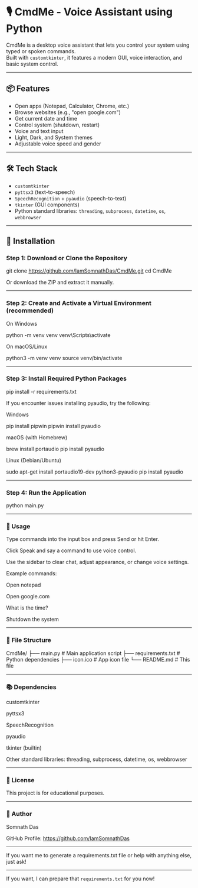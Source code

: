 # 🎙️ CmdMe - Voice Assistant using Python

CmdMe is a desktop voice assistant that lets you control your system using typed or spoken commands.  
Built with `customtkinter`, it features a modern GUI, voice interaction, and basic system control.

---

## 📦 Features

- Open apps (Notepad, Calculator, Chrome, etc.)  
- Browse websites (e.g., "open google.com")  
- Get current date and time  
- Control system (shutdown, restart)  
- Voice and text input  
- Light, Dark, and System themes  
- Adjustable voice speed and gender  

---

## 🛠 Tech Stack

- `customtkinter`  
- `pyttsx3` (text-to-speech)  
- `SpeechRecognition` + `pyaudio` (speech-to-text)  
- `tkinter` (GUI components)  
- Python standard libraries: `threading`, `subprocess`, `datetime`, `os`, `webbrowser`  

---

## 🔧 Installation

### Step 1: Download or Clone the Repository

git clone https://github.com/IamSomnathDas/CmdMe.git
cd CmdMe

Or download the ZIP and extract it manually.

---

### Step 2: Create and Activate a Virtual Environment (recommended)

On Windows

python -m venv venv
venv\Scripts\activate

On macOS/Linux

python3 -m venv venv
source venv/bin/activate


---

### Step 3: Install Required Python Packages

pip install -r requirements.txt

If you encounter issues installing pyaudio, try the following:

Windows

pip install pipwin
pipwin install pyaudio

macOS (with Homebrew)

brew install portaudio
pip install pyaudio

Linux (Debian/Ubuntu)

sudo apt-get install portaudio19-dev python3-pyaudio
pip install pyaudio


---

### Step 4: Run the Application

python main.py


---

### 🚀 Usage

Type commands into the input box and press Send or hit Enter.

Click Speak and say a command to use voice control.

Use the sidebar to clear chat, adjust appearance, or change voice settings.


Example commands:

Open notepad

Open google.com

What is the time?

Shutdown the system



---

### 📁 File Structure

CmdMe/
├── main.py          # Main application script
├── requirements.txt # Python dependencies
├── icon.ico         # App icon file
└── README.md        # This file


---

### 📚 Dependencies

customtkinter

pyttsx3

SpeechRecognition

pyaudio

tkinter (builtin)

Other standard libraries: threading, subprocess, datetime, os, webbrowser



---

### 📝 License

This project is for educational purposes.


---

### 👤 Author

Somnath Das

GitHub Profile: https://github.com/IamSomnathDas


---

If you want me to generate a requirements.txt file or help with anything else, just ask!

---

If you want, I can prepare that `requirements.txt` for you now!

